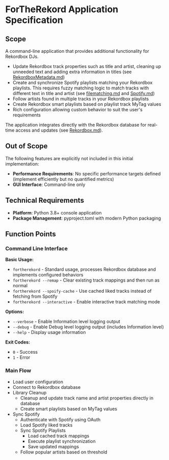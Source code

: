 # ForTheRekord Application Specification

## Scope

A command-line application that provides additional functionality for Rekordbox DJs.
* Update Rekordbox track properties such as title and artist, cleaning up unneeded text and adding extra information in titles (see [RekordboxMetadata.md](RekordboxMetadata.md))
* Create and synchronize Spotify playlists matching your Rekordbox playlists. This requires fuzzy matching logic to match tracks with different text in title and artist (see [filematching.md](filematching.md) and [Spotify.md](Spotify.md))
* Follow artists found in multiple tracks in your Rekordbox playlists
* Create Rekordbox smart playlists based on playlist track MyTag values
* Rich configuration allowing custom behavior to suit the user's requirements

The application integrates directly with the Rekordbox database for real-time access and updates (see [Rekordbox.md](Rekordbox.md)).

## Out of Scope

The following features are explicitly not included in this initial implementation:

- **Performance Requirements**: No specific performance targets defined (implement efficiently but no quantified metrics)
- **GUI Interface**: Command-line only

## Technical Requirements

- **Platform**: Python 3.8+ console application
- **Package Management**: pyproject.toml with modern Python packaging

## Function Points

### Command Line Interface

**Basic Usage:**
- `fortherekord` - Standard usage, processes Rekordbox database and implements configured behaviors
- `fortherekord --remap` - Clear existing track mappings and then run as normal
- `fortherekord --spoify-cache` - Use cached liked tracks instead of fetching from Spotify
- `fortherekord --interactive` - Enable interactive track matching mode

**Options:**
- `--verbose` - Enable Information level logging output
- `--debug` - Enable Debug level logging output (includes Information level)
- `--help` - Display usage information

**Exit Codes:**
- `0` - Success
- `1` - Error

### Main Flow
- Load user configuration
- Connect to Rekordbox database
- Library Cleanup
  - Cleanup and update track name and artist properties directly in database
  - Create smart playlists based on MyTag values
- Sync Spotify
  - Authenticate with Spotify using OAuth
  - Load Spotify liked tracks
  - Sync Spotify Playlists
    - Load cached track mappings
    - Execute playlist synchronization
    - Save updated mappings
  - Follow popular artists based on threshold
